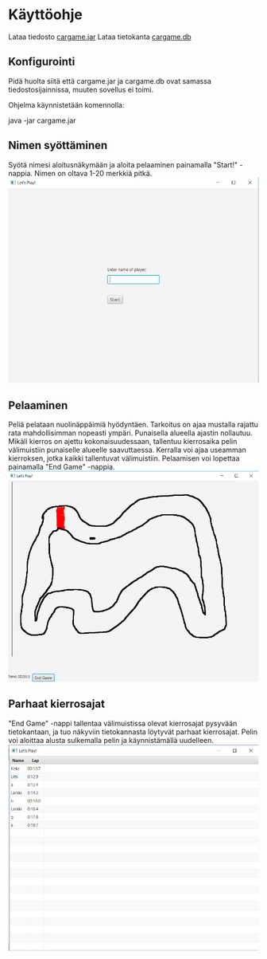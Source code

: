 # Käyttöohje

Lataa tiedosto [cargame.jar](https://github.com/leevileh/otm-harjoitustyo/releases/tag/0.1)
Lataa tietokanta [cargame.db](https://github.com/leevileh/otm-harjoitustyo/blob/master/CarGame/db/cargame.db) 

## Konfigurointi
Pidä huolta siitä että cargame.jar ja cargame.db ovat samassa tiedostosijainnissa, muuten sovellus ei toimi.

Ohjelma käynnistetään komennolla:

java -jar cargame.jar

## Nimen syöttäminen
Syötä nimesi aloitusnäkymään ja aloita pelaaminen painamalla "Start!" -nappia. Nimen on oltava 1-20 merkkiä pitkä.
<img src="https://github.com/leevileh/hello-world/blob/master/Aloitusn%C3%A4kym%C3%A4.PNG">

## Pelaaminen
Peliä pelataan nuolinäppäimiä hyödyntäen. Tarkoitus on ajaa mustalla rajattu rata mahdollisimman nopeasti ympäri. Punaisella alueella ajastin nollautuu. Mikäli kierros on ajettu kokonaisuudessaan, tallentuu kierrosaika pelin välimuistiin punaiselle alueelle saavuttaessa. Kerralla voi ajaa useamman kierroksen, jotka kaikki tallentuvat välimuistiin. Pelaamisen voi lopettaa painamalla "End Game" -nappia.
<img src="https://github.com/leevileh/hello-world/blob/master/Pelin%C3%A4kym%C3%A4.PNG">

## Parhaat kierrosajat
"End Game" -nappi tallentaa välimuistissa olevat kierrosajat pysyvään tietokantaan, ja tuo näkyviin tietokannasta löytyvät parhaat kierrosajat. Pelin voi aloittaa alusta sulkemalla pelin ja käynnistämällä uudelleen. 
<img src="https://github.com/leevileh/hello-world/blob/master/Loppun%C3%A4kym%C3%A4.PNG">
